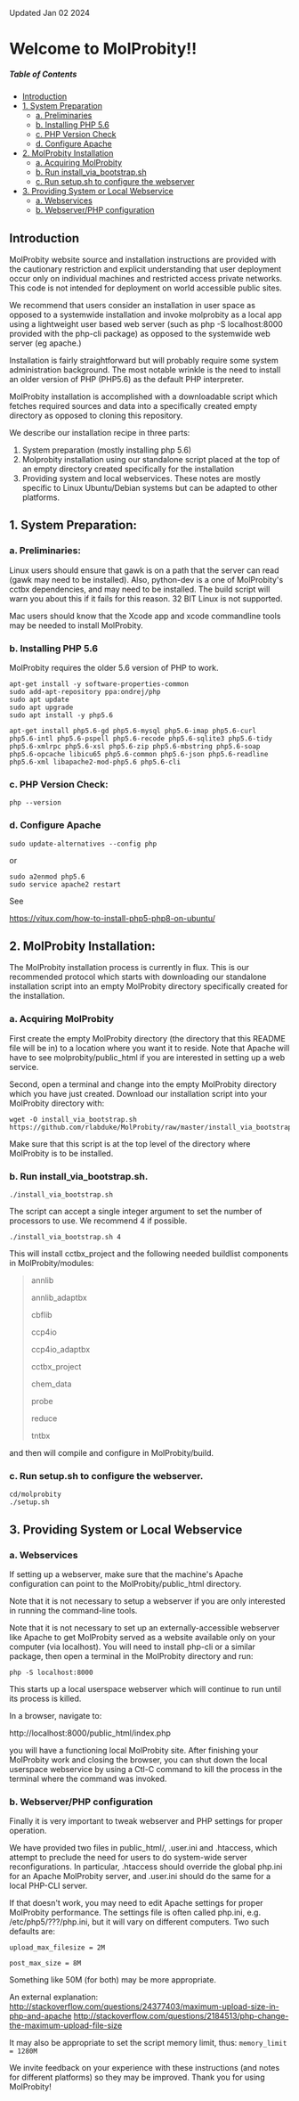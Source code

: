 Updated Jan 02 2024

# Welcome to MolProbity!!

##### Table of Contents
- [Introduction](#introduction)
- [1. System Preparation](#prepare)
    - [a. Preliminaries](#preliminaries)
    - [b. Installing PHP 5.6](#php5)
    - [c. PHP Version Check](#phpcheck)
    - [d. Configure Apache](#configureapache)
- [2. MolProbity Installation](#install)
    - [a. Acquiring MolProbity](#acquiremolprobity)
    - [b. Run install_via_bootstrap.sh](#runbootstrap)
    - [c. Run setup.sh to configure the webserver](#runsetup)
- [3. Providing System or Local Webservice](#service)
    - [a. Webservices](#webservice)
    - [b. Webserver/PHP configuration](#phpconfig)


<a name="introduction"></a>
## Introduction

MolProbity website source and installation instructions are provided with the
cautionary restriction and explicit understanding that user deployment occur
only on individual machines and restricted access private networks.
This code is not intended for deployment on world accessible public sites.

We recommend that users consider an installation in
user space as opposed to a systemwide installation and invoke molprobity
as a local app using a lightweight user based web server (such as
php -S localhost:8000 provided with the php-cli package) as opposed to the
systemwide web server (eg apache.)

Installation is fairly straightforward but will probably require some system
administration background.  The most notable wrinkle is the need to install
an older version of PHP (PHP5.6) as the default PHP interpreter.

MolProbity installation is accomplished with a downloadable script which
fetches required sources and data into a specifically created empty directory
as opposed to cloning this repository. 

We describe our installation recipe in three parts:
1. System preparation (mostly installing php 5.6)
2. Molprobity installation using our standalone script placed at the top of
an empty directory created specifically for the installation
3. Providing system and local webservices. These notes are mostly specific
to Linux Ubuntu/Debian systems but can be adapted to other platforms.

<a name="prepare"></a>
## 1. System Preparation:
<a name="preliminaries"></a>
### a. Preliminaries:

Linux users should ensure that gawk is on a path that the
server can read (gawk may need to be installed). Also, python-dev is a
one of MolProbity's cctbx dependencies, and may need to be installed.
The build script will warn you about this if it fails for this reason.
32 BIT Linux is not supported.

Mac users should know that the Xcode app and xcode commandline tools may be
needed to install MolProbity.
<a name="php5"></a>
### b. Installing PHP 5.6

MolProbity requires the older 5.6 version of PHP to work.

```
apt-get install -y software-properties-common
sudo add-apt-repository ppa:ondrej/php
sudo apt update
sudo apt upgrade
sudo apt install -y php5.6
```

```
apt-get install php5.6-gd php5.6-mysql php5.6-imap php5.6-curl
php5.6-intl php5.6-pspell php5.6-recode php5.6-sqlite3 php5.6-tidy
php5.6-xmlrpc php5.6-xsl php5.6-zip php5.6-mbstring php5.6-soap
php5.6-opcache libicu65 php5.6-common php5.6-json php5.6-readline
php5.6-xml libapache2-mod-php5.6 php5.6-cli 
```
<a name="phpcheck"></a>
### c. PHP Version Check:

```
php --version
```
<a name="configureapache"></a>
### d. Configure Apache
```
sudo update-alternatives --config php
```
or
```
sudo a2enmod php5.6
sudo service apache2 restart
```
See

https://vitux.com/how-to-install-php5-php8-on-ubuntu/

<a name="install"></a>
## 2. MolProbity Installation:

The MolProbity installation process is currently in flux. This is our
recommended protocol which starts with downloading our standalone
installation script into an empty MolProbity directory specifically
created for the installation.

<a name="acquiremolprobity"></a>
### a. Acquiring MolProbity 

First create the empty MolProbity directory (the directory that this
README file will be in) to a location where you want it to reside.
Note that Apache will have to see molprobity/public_html if you are
interested in setting up a web service.

Second, open a terminal and change into the empty MolProbity directory which you
have just created. Download our installation script into your MolProbity
directory with:
```
wget -O install_via_bootstrap.sh https://github.com/rlabduke/MolProbity/raw/master/install_via_bootstrap.sh
```
Make sure that this script is at the top level of the directory where
MolProbity is to be installed.

<a name="runbootstrap"></a>
### b. Run install_via_bootstrap.sh. 
```
./install_via_bootstrap.sh
```
The script can accept a single integer argument to set the number of processors
to use.  We recommend 4 if possible.
```
./install_via_bootstrap.sh 4
```
This will install cctbx_project and the following needed buildlist components
in MolProbity/modules:

> annlib
> 
> annlib_adaptbx
> 
> cbflib
> 
> ccp4io
> 
> ccp4io_adaptbx
> 
> cctbx_project
> 
> chem_data
> 
> probe
> 
> reduce
> 
> tntbx

and then will compile and configure in MolProbity/build.

<a name="runsetup"></a>
### c. Run setup.sh to configure the webserver.
```
cd/molprobity
./setup.sh
```

<a name="service"></a>
## 3. Providing System or Local Webservice

<a name="webservice"></a>
### a. Webservices

If setting up a webserver, make sure that the machine's Apache
configuration can point to the MolProbity/public_html directory.

Note that it is not necessary to setup a webserver if you are only
interested in running the command-line tools.

Note that it is not necessary to set up an externally-accessible
webserver like Apache to get MolProbity served as a website available
only on your computer (via localhost). You will need to install
php-cli or a similar package, then open a terminal in the MolProbity directory
and run:
```
php -S localhost:8000
```
This starts up a local userspace webserver which will continue to run until
its process is killed.

In a browser, navigate to:

http://localhost:8000/public_html/index.php 

you will have a functioning local MolProbity site. After finishing your
MolProbity work and closing the browser, you can shut down the local userspace
webservice by using a Ctl-C command to kill the process in the terminal
where the command was invoked. 

<a name="phpconfig"></a>

### b. Webserver/PHP configuration

Finally it is very important to tweak webserver and PHP settings
for proper operation. 

We have provided two files in public_html/, .user.ini and .htaccess,
which attempt to preclude the need for users to do system-wide server
reconfigurations.  In particular, .htaccess should override the global
php.ini for an Apache MolProbity server, and .user.ini should do the
same for a local PHP-CLI server.

If that doesn't work, you may need to edit Apache settings for proper
MolProbity performance.  The settings file is often called php.ini,
e.g. /etc/php5/???/php.ini, but it will vary on different computers.
Two such defaults are:

`upload_max_filesize = 2M`

`post_max_size = 8M`

Something like 50M (for both) may be more appropriate.

An external explanation:
http://stackoverflow.com/questions/24377403/maximum-upload-size-in-php-and-apache
http://stackoverflow.com/questions/2184513/php-change-the-maximum-upload-file-size

It may also be appropriate to set the script memory limit, thus:
`memory_limit = 1280M`

We invite feedback on your experience with these instructions (and notes
for different platforms) so they may be improved. Thank you for using
MolProbity!
